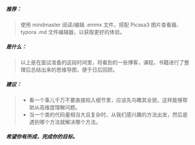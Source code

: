 #####  推荐：

> 使用 mindmaster 阅读/编辑 .emmx 文件，搭配 Picasa3 图片查看器、typora .md 文件编辑器，以获取更好的体验。 



##### 是什么：

>以上是在面试准备的这段时间里，将看到的一些博客，课程，书籍进行了整理后总结出来的思维导图，便于日后回顾。



##### 建议：

>- 看一个事儿千万不要直接陷入细节里，应该先鸟瞰其全貌，这样能够帮助从高维度理解问题。
>- 当一个类的代码量相当大且复杂时，从我们感兴趣的方法出发，然后是遇到哪个方法就解决哪个方法。  



##### 希望你有所成，完成你的目标。